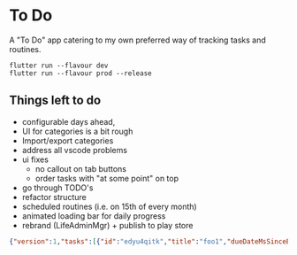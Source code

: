 # To Do

A "To Do" app catering to my own preferred way of tracking tasks and routines. 

```
flutter run --flavour dev
flutter run --flavour prod --release
```

## Things left  to do

- configurable days ahead, 
- UI for categories is a bit rough
- Import/export categories
- address all vscode problems
- ui fixes
  - no callout on tab buttons
  - order tasks with "at some point" on top
- go through TODO's
- refactor structure
- scheduled routines (i.e. on 15th of every month)
- animated loading bar for daily progress
- rebrand (LifeAdminMgr) + publish to play store



```json
{"version":1,"tasks":[{"id":"edyu4qitk","title":"foo1","dueDateMsSinceEpoch":0,"notes":""}],"routines":[{"id":"5wmshc0m9","title":"bar1","recurNum":1,"recurLen":"days","notes":""}]}
```